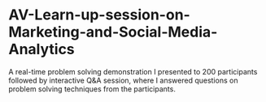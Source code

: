 # AV-Learn-up-session-on-Marketing-and-Social-Media-Analytics
A real-time problem solving demonstration I presented to 200 participants followed by interactive Q&amp;A session, where I answered questions on problem solving techniques from the participants.
